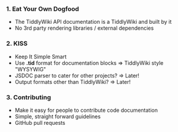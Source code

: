 ### 1. Eat Your Own Dogfood

* The TiddlyWiki API documentation is a TiddlyWiki and built by it
* No 3rd party rendering libraries / external dependencies

### 2. KISS

* Keep It Simple Smart
* Use **.tid** format for documentation blocks => TiddlyWiki style "WYSYWIG"
* JSDOC parser to cater for other projects? => Later!
* Output formats other than TiddlyWiki? => Later!

### 3. Contributing

* Make it easy for people to contribute code documentation
* Simple, straight forward guidelines
* GitHub pull requests
